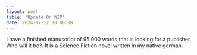 ```yaml
---
layout: post
title: 'Update On WIP'
date: 2024-07-12 00:00:08
---
```



I have a finished manuscript of 95.000 words that is looking for a publisher. Who will it be?. It is a Science Fiction novel written in my native german. 
